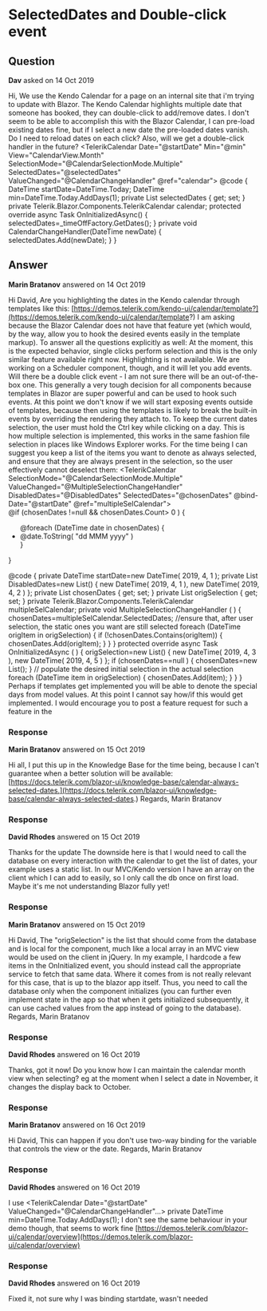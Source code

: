 # SelectedDates and Double-click event

## Question

**Dav** asked on 14 Oct 2019

Hi, We use the Kendo Calendar for a page on an internal site that i'm trying to update with Blazor. The Kendo Calendar highlights multiple date that someone has booked, they can double-click to add/remove dates. I don't seem to be able to accomplish this with the Blazor Calendar, I can pre-load existing dates fine, but if I select a new date the pre-loaded dates vanish. Do I need to reload dates on each click? Also, will we get a double-click handler in the future? <TelerikCalendar Date="@startDate" Min="@min" View="CalendarView.Month" SelectionMode="@CalendarSelectionMode.Multiple" SelectedDates="@selectedDates" ValueChanged="@CalendarChangeHandler" @ref="calendar"> </TelerikCalendar> @code { DateTime startDate=DateTime.Today; DateTime min=DateTime.Today.AddDays(1); private List<DateTime> selectedDates { get; set; } private Telerik.Blazor.Components.TelerikCalendar calendar; protected override async Task OnInitializedAsync() { selectedDates=_timeOffFactory.GetDates(); } private void CalendarChangeHandler(DateTime newDate) { selectedDates.Add(newDate); } }

## Answer

**Marin Bratanov** answered on 14 Oct 2019

Hi David, Are you highlighting the dates in the Kendo calendar through templates like this: [https://demos.telerik.com/kendo-ui/calendar/template?](https://demos.telerik.com/kendo-ui/calendar/template?) I am asking because the Blazor Calendar does not have that feature yet (which would, by the way, allow you to hook the desired events easily in the template markup). To answer all the questions explicitly as well: At the moment, this is the expected behavior, single clicks perform selection and this is the only similar feature available right now. Highlighting is not available. We are working on a Scheduler component, though, and it will let you add events. Will there be a double click event - I am not sure there will be an out-of-the-box one. This generally a very tough decision for all components because templates in Blazor are super powerful and can be used to hook such events. At this point we don't know if we will start exposing events outside of templates, because then using the templates is likely to break the built-in events by overriding the rendering they attach to. To keep the current dates selection, the user must hold the Ctrl key while clicking on a day. This is how multiple selection is implemented, this works in the same fashion file selection in places like Windows Explorer works. For the time being I can suggest you keep a list of the items you want to denote as always selected, and ensure that they are always present in the selection, so the user effectively cannot deselect them: <TelerikCalendar SelectionMode="@CalendarSelectionMode.Multiple" ValueChanged="@MultipleSelectionChangeHandler" DisabledDates="@DisabledDates" SelectedDates="@chosenDates" @bind-Date="@startDate" @ref="multipleSelCalendar">
</TelerikCalendar>
<br />
@if (chosenDates !=null && chosenDates.Count> 0 )
{
<ul>
@foreach (DateTime date in chosenDates)
{
<li>@date.ToString( "dd MMM yyyy" )</li>
}
</ul>
}

@code { private DateTime startDate=new DateTime( 2019, 4, 1 ); private List<DateTime> DisabledDates=new List<DateTime>() { new DateTime( 2019, 4, 1 ), new DateTime( 2019, 4, 2 ) }; private List<DateTime> chosenDates { get; set; } private List<DateTime> origSelection { get; set; } private Telerik.Blazor.Components.TelerikCalendar multipleSelCalendar; private void MultipleSelectionChangeHandler ( ) {
chosenDates=multipleSelCalendar.SelectedDates; //ensure that, after user selection, the static ones you want are still selected foreach (DateTime origItem in origSelection)
{ if (!chosenDates.Contains(origItem))
{
chosenDates.Add(origItem);
}
}
} protected override async Task OnInitializedAsync ( ) {
origSelection=new List<DateTime>()
{ new DateTime( 2019, 4, 3 ), new DateTime( 2019, 4, 5 )
}; if (chosenDates==null )
{
chosenDates=new List<DateTime>();
} // populate the desired initial selection in the actual selection foreach (DateTime item in origSelection)
{
chosenDates.Add(item);
}
}
} Perhaps if templates get implemented you will be able to denote the special days from model values. At this point I cannot say how/if this would get implemented. I would encourage you to post a feature request for such a feature in the

### Response

**Marin Bratanov** answered on 15 Oct 2019

Hi all, I put this up in the Knowledge Base for the time being, because I can't guarantee when a better solution will be available: [https://docs.telerik.com/blazor-ui/knowledge-base/calendar-always-selected-dates.](https://docs.telerik.com/blazor-ui/knowledge-base/calendar-always-selected-dates.) Regards, Marin Bratanov

### Response

**David Rhodes** answered on 15 Oct 2019

Thanks for the update The downside here is that I would need to call the database on every interaction with the calendar to get the list of dates, your example uses a static list. In our MVC/Kendo version I have an array on the client which I can add to easily, so I only call the db once on first load. Maybe it's me not understanding Blazor fully yet!

### Response

**Marin Bratanov** answered on 15 Oct 2019

Hi David, The "origSelection" is the list that should come from the database and is local for the component, much like a local array in an MVC view would be used on the client in jQuery. In my example, I hardcode a few items in the OnInitialized event, you should instead call the appropriate service to fetch that same data. Where it comes from is not really relevant for this case, that is up to the blazor app itself. Thus, you need to call the database only when the component initializes (you can further even implement state in the app so that when it gets initialized subsequently, it can use cached values from the app instead of going to the database). Regards, Marin Bratanov

### Response

**David Rhodes** answered on 16 Oct 2019

Thanks, got it now! Do you know how I can maintain the calendar month view when selecting? eg at the moment when I select a date in November, it changes the display back to October.

### Response

**Marin Bratanov** answered on 16 Oct 2019

Hi David, This can happen if you don't use two-way binding for the variable that controls the view or the date. Regards, Marin Bratanov

### Response

**David Rhodes** answered on 16 Oct 2019

I use <TelerikCalendar Date="@startDate" ValueChanged="@CalendarChangeHandler"...> private DateTime min=DateTime.Today.AddDays(1); I don't see the same behaviour in your demo though, that seems to work fine [https://demos.telerik.com/blazor-ui/calendar/overview](https://demos.telerik.com/blazor-ui/calendar/overview)

### Response

**David Rhodes** answered on 16 Oct 2019

Fixed it, not sure why I was binding startdate, wasn't needed
